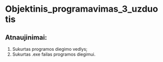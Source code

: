 # Objektinis_programavimas_3_uzduotis

## Atnaujinimai:
1. Sukurtas programos diegimo vedlys;
2. Sukurtas .exe failas programos diegimui.
